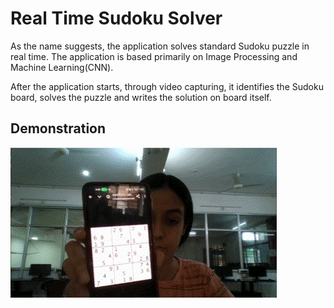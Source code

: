 ﻿# Real Time Sudoku Solver

As the name suggests, the application solves standard Sudoku puzzle in real time. The application is based primarily on Image Processing and Machine Learning(CNN).

After the application starts, through video capturing, it identifies the Sudoku board, solves the puzzle and writes the solution on board itself.

## Demonstration
![Demo GIF](https://github.com/Avnee29/Real-Time-Soduku-Solver/blob/main/Demo/example.gif)

